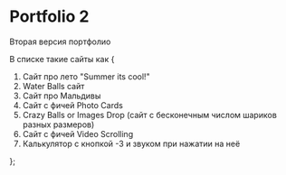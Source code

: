 # Portfolio 2
 
Вторая версия портфолио

В списке такие сайты как { 

1. Сайт про лето "Summer its cool!"
2. Water Balls сайт
3. Сайт про Мальдивы
4. Сайт с фичей Photo Cards
5. Crazy Balls or Images Drop (сайт с бесконечным числом шариков разных размеров)
6. Сайт с фичей Video Scrolling
9. Калькулятор с кнопкой -3 и звуком при нажатии на неё

};
